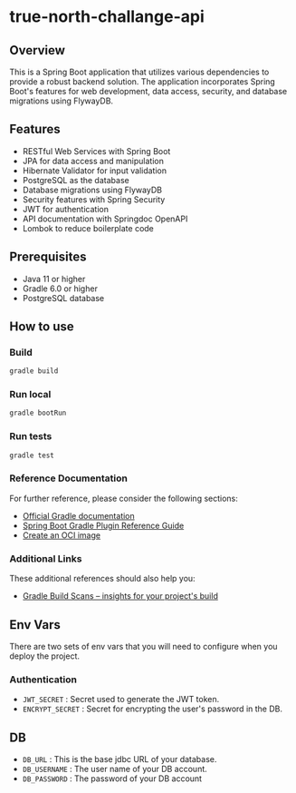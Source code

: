 # true-north-challange-api

## Overview
This is a Spring Boot application that utilizes various dependencies to provide a robust 
backend solution. The application incorporates Spring Boot's features for web development, 
data access, security, and database migrations using FlywayDB.

## Features
- RESTful Web Services with Spring Boot
- JPA for data access and manipulation
- Hibernate Validator for input validation
- PostgreSQL as the database
- Database migrations using FlywayDB
- Security features with Spring Security
- JWT for authentication
- API documentation with Springdoc OpenAPI
- Lombok to reduce boilerplate code

## Prerequisites
- Java 11 or higher
- Gradle 6.0 or higher
- PostgreSQL database

## How to use
### Build
```bash {"id":"01J6SXWD48YJJ9X1ARV51MEKBC"}
gradle build
```
### Run local
```bash {"id":"01J6SXWD48YJJ9X1ARV51MEKBC"}
gradle bootRun
```
### Run tests
```bash {"id":"01J6SXWD48YJJ9X1ARV51MEKBC"}
gradle test
```
### Reference Documentation
For further reference, please consider the following sections:

* [Official Gradle documentation](https://docs.gradle.org)
* [Spring Boot Gradle Plugin Reference Guide](https://docs.spring.io/spring-boot/3.3.2/gradle-plugin)
* [Create an OCI image](https://docs.spring.io/spring-boot/3.3.2/gradle-plugin/packaging-oci-image.html)

### Additional Links
These additional references should also help you:

* [Gradle Build Scans – insights for your project's build](https://scans.gradle.com#gradle)

## Env Vars
There are two sets of env vars that you will need to configure 
when you deploy the project.

### Authentication
* `JWT_SECRET` : Secret used to generate the JWT token.
* `ENCRYPT_SECRET` : Secret for encrypting the user's password in the DB.

## DB
* `DB_URL` : This is the base jdbc URL of your database.
* `DB_USERNAME` : The user name of your DB account.
* `DB_PASSWORD` : The password of your DB account